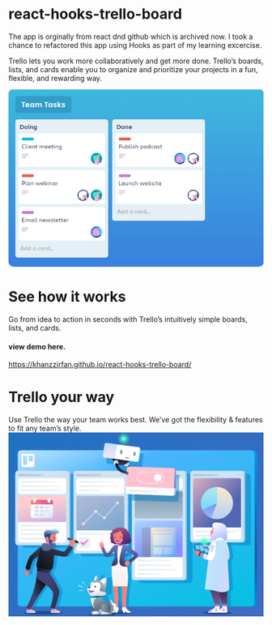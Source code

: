 # react-hooks-trello-board

The app is orginally from react dnd github which is archived now. I took a chance to refactored this app using Hooks as part of my learning excercise.

Trello lets you work more collaboratively and get more done.
Trello’s boards, lists, and cards enable you to organize and prioritize your projects in a fun, flexible, and rewarding way.

![Image description](./assets/trelloboard.PNG)

# See how it works

Go from idea to action in seconds with Trello’s intuitively simple boards, lists, and cards.

#### view demo here.

https://khanzzirfan.github.io/react-hooks-trello-board/

# Trello your way

Use Trello the way your team works best. We’ve got the flexibility & features to fit any team’s style.
![Image description](./assets/trelloboard_v1.PNG)
